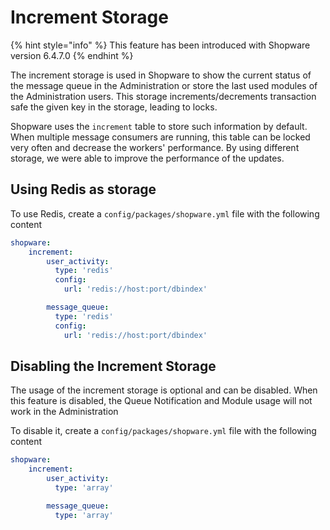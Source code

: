 # Increment Storage

{% hint style="info" %}
This feature has been introduced with Shopware version 6.4.7.0
{% endhint %}

The increment storage is used in Shopware to show the current status of the message queue in the Administration or store the last used modules of the Administration users. This storage increments/decrements transaction safe the given key in the storage, leading to locks.

Shopware uses the `increment` table to store such information by default. When multiple message consumers are running, this table can be locked very often and decrease the workers' performance. By using different storage, we were able to improve the performance of the updates.


## Using Redis as storage

To use Redis, create a `config/packages/shopware.yml` file with the following content

```yaml
shopware:
    increment:
        user_activity:
          type: 'redis'
          config:
            url: 'redis://host:port/dbindex'

        message_queue:
          type: 'redis'
          config:
            url: 'redis://host:port/dbindex'
```

## Disabling the Increment Storage

The usage of the increment storage is optional and can be disabled. When this feature is disabled, the Queue Notification and Module usage will not work in the Administration

To disable it, create a `config/packages/shopware.yml` file with the following content

```yaml
shopware:
    increment:
        user_activity:
          type: 'array'

        message_queue:
          type: 'array'
```